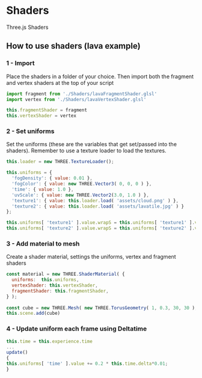 # Shaders
Three.js Shaders

## How to use shaders (lava example)

### 1 - Import
Place the shaders in a folder of your choice.
Then import both the fragment and vertex shaders at the top of your script

```js
import fragment from './Shaders/lavaFragmentShader.glsl'
import vertex from './Shaders/lavaVertexShader.glsl'

this.fragmentShader = fragment
this.vertexShader = vertex
```

### 2 - Set uniforms

Set the uniforms (these are the variables that get set/passed into the shaders).
Remember to use a texture loader to load the textures.

```js
this.loader = new THREE.TextureLoader();

this.uniforms = {
  'fogDensity': { value: 0.01 },
  'fogColor': { value: new THREE.Vector3( 0, 0, 0 ) },
  'time': { value: 1.0 },
  'uvScale': { value: new THREE.Vector2(3.0, 1.0 ) },
  'texture1': { value: this.loader.load( 'assets/cloud.png' ) },
  'texture2': { value: this.loader.load( 'assets/lavatile.jpg' ) }
};

this.uniforms[ 'texture1' ].value.wrapS = this.uniforms[ 'texture1' ].value.wrapT = THREE.RepeatWrapping;
this.uniforms[ 'texture2' ].value.wrapS = this.uniforms[ 'texture2' ].value.wrapT = THREE.RepeatWrapping;
```

### 3 - Add material to mesh
Create a shader material, settings the uniforms, vertex and fragment shaders

```js
const material = new THREE.ShaderMaterial( {
  uniforms:  this.uniforms,
  vertexShader: this.vertexShader,
  fragmentShader: this.fragmentShader,
} );
        
const cube = new THREE.Mesh( new THREE.TorusGeometry( 1, 0.3, 30, 30 ), material );
this.scene.add(cube) 
```        

### 4 - Update uniform each frame using Deltatime
```js
this.time = this.experience.time
...
update()
{
this.uniforms[ 'time' ].value += 0.2 * this.time.delta*0.01;
}
``` 
